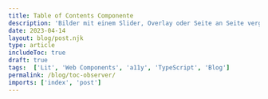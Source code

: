 ```yaml
---
title: Table of Contents Componente
description: 'Bilder mit einem Slider, Overlay oder Seite an Seite vergleichen'
date: 2023-04-14
layout: blog/post.njk
type: article
includeToc: true
draft: true
tags:  ['Lit', 'Web Components', 'a11y', 'TypeScript', 'Blog']
permalink: /blog/toc-observer/
imports: ['index', 'post']
---
```


